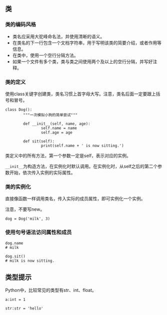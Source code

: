 
## 类

###  类的编码风格

- 类名应采用大驼峰命名法，并使用清晰的语义。
- 在类名的下一行包含一个文档字符串，用于写明该类的简要介绍，或者作用等信息。
- 在类中，使用一个空行分隔方法。
- 如果一个文件有多个类，类与类之间使用两个及以上的空行分隔，并写好注释。

###  类的定义

使用class关键字创建类，类名习惯上首字母大写。注意，类名后面一定要跟上括号和冒号。

```
class Dog():
        """一次模拟小狗的简单尝试"""

        def __init__(self, name, age):
                self.name = name
                self.age = age

        def sit(self):
                print(self.name + ' is now sitting.')
```

类定义中的所有方法，第一个参数一定是self，表示对应的实例。

`__init__`为构造方法，在实例化时默认调用。在实例化时，从self之后的第二个参数开始，依次传入实例的实际属性。


###  类的实例化

直接像函数一样调用类名，传入实际的成员属性，即可实例化一个实例。

注意，不要写new。

```
dog = Dog('milk', 3)
```

###  使用句号语法访问属性和成员

```
dog.name
# milk

dog.sit()
# milk is now sitting.
```

##  类型提示

Python中，比较常见的类型有str、int、float。

```
a:int = 1

str:str = 'hello' 
```
